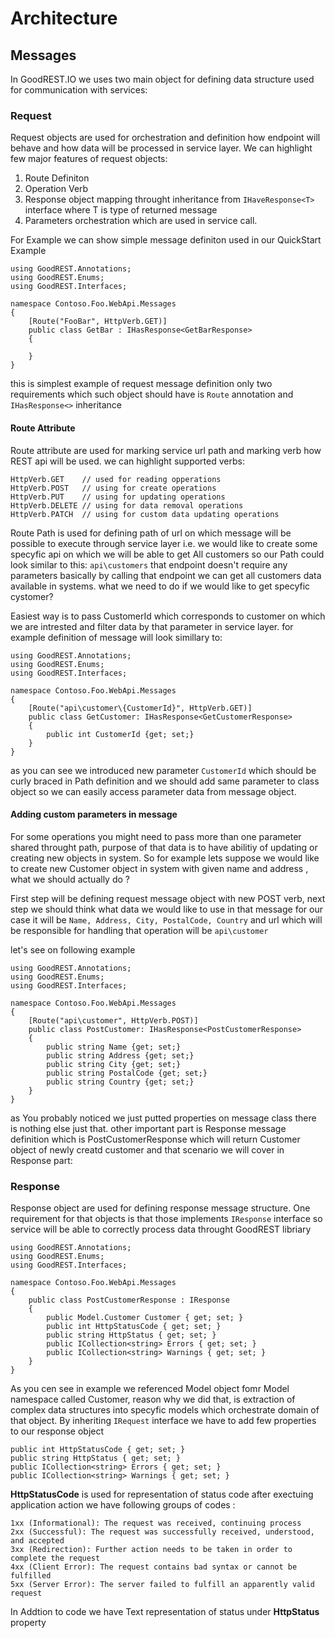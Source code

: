 # Architecture
## Messages
In GoodREST.IO we uses two main object for defining data structure used for communication  with services:
### Request
Request objects are used for orchestration and definition how endpoint will behave and how data will be processed in service layer.
We can highlight few major features of request objects:
1. Route Definiton
2. Operation Verb 
3. Response object mapping throught inheritance from `IHaveResponse<T>` interface where T is type of returned message
4. Parameters orchestration which are used in service call.

For Example we can show simple message definiton used in our QuickStart Example

```
using GoodREST.Annotations;
using GoodREST.Enums;
using GoodREST.Interfaces;

namespace Contoso.Foo.WebApi.Messages
{
    [Route("FooBar", HttpVerb.GET)]
    public class GetBar : IHasResponse<GetBarResponse>
    {

    }
}
```
this is simplest example of request message definition only two requirements which such object should have is `Route` annotation and `IHasResponse<>` inheritance 

#### Route Attribute
Route attribute are used for marking service url path and marking verb how REST api will be used.
we can highlight supported verbs:
```
HttpVerb.GET    // used for reading opperations
HttpVerb.POST   // using for create operations
HttpVerb.PUT    // using for updating operations
HttpVerb.DELETE // using for data removal operations
HttpVerb.PATCH  // using for custom data updating operations
```
Route Path  is used for defining path of url on which message will be possible to execute through service layer
i.e. we would like to create some specyfic api on which we will be able to get All customers so our Path could look similar to this: `api\customers` that endpoint doesn't require any parameters basically by calling that endpoint we can get all customers data available in systems.
what we need to do if we would like to get specyfic cystomer? 

Easiest way is to pass CustomerId which corresponds to customer on which we are intrested and filter data by that parameter in service layer.
for example definition of message will look simillary to:

```
using GoodREST.Annotations;
using GoodREST.Enums;
using GoodREST.Interfaces;

namespace Contoso.Foo.WebApi.Messages
{
    [Route("api\customer\{CustomerId}", HttpVerb.GET)]
    public class GetCustomer: IHasResponse<GetCustomerResponse>
    {
        public int CustomerId {get; set;}
    }
}
```
as you can see we introduced new parameter `CustomerId` which should be curly braced in Path definition and we should add same parameter to class object so we can easily access parameter data from message object.

#### Adding custom parameters in message
For some operations you might need to pass more than one parameter shared throught path, purpose of that data is to have abilitiy of updating or creating new objects in system.
So for example lets suppose we would like to create new Customer object in system with given name and address , what we should actually do ? 

First step will be defining request message object with new POST verb, next step we should think what data we would like to use in that message 
for our case it will be `Name, Address, City, PostalCode, Country`  and url which will be responsible for handling that operation will be `api\customer`

let's see on following example 

```
using GoodREST.Annotations;
using GoodREST.Enums;
using GoodREST.Interfaces;

namespace Contoso.Foo.WebApi.Messages
{
    [Route("api\customer", HttpVerb.POST)]
    public class PostCustomer: IHasResponse<PostCustomerResponse>
    {
        public string Name {get; set;}
        public string Address {get; set;}
        public string City {get; set;}
        public string PostalCode {get; set;}
        public string Country {get; set;}
    }
}
```
as You probably noticed we just putted properties on message class there is nothing else just that. 
other important part is Response message definition which is PostCustomerResponse which will return Customer object of newly creatd customer and that scenario we will cover in Response part:
### Response
Response object are used for defining response message structure. One requirement for that objects is that those implements `IResponse` interface so service will be able to correctly process data throught GoodREST libriary

```
using GoodREST.Annotations;
using GoodREST.Enums;
using GoodREST.Interfaces;

namespace Contoso.Foo.WebApi.Messages
{
    public class PostCustomerResponse : IResponse
    {
        public Model.Customer Customer { get; set; }
        public int HttpStatusCode { get; set; }
        public string HttpStatus { get; set; }
        public ICollection<string> Errors { get; set; }
        public ICollection<string> Warnings { get; set; }
    }
}
```
As you cen see in example we referenced Model object fomr Model namespace called Customer, reason why we did that, is extraction of complex data structures into specyfic models which orchestrate domain of that object.
By inheriting `IRequest` interface we have to add  few properties to our response object 
```
public int HttpStatusCode { get; set; }
public string HttpStatus { get; set; }
public ICollection<string> Errors { get; set; }
public ICollection<string> Warnings { get; set; }
```
**HttpStatusCode** is used for representation of status code after exectuing application action we have following groups of codes :
```
1xx (Informational): The request was received, continuing process
2xx (Successful): The request was successfully received, understood, and accepted
3xx (Redirection): Further action needs to be taken in order to complete the request
4xx (Client Error): The request contains bad syntax or cannot be fulfilled
5xx (Server Error): The server failed to fulfill an apparently valid request
``` 
In Addtion to code we have Text representation of status under **HttpStatus** property

